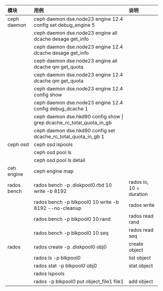 |模块|用例|说明|
|:-|:-|:-|
|ceph daemon |ceph daemon dse.node23 engine 12.4 config set debug_engine 5||
||ceph daemon dse.node23 engine all dcache desage get_info||
||ceph daemon dse.node23 engine 12.4 dcache desage get_info||
||ceph daemon dse.node23 engine all dcache qm get_quota||
||ceph daemon dse.node23 engine 12.4 dcache qm get_quota||
||ceph daemon dse.node23 engine 12.4 config show||
||ceph daemon dse.node23 engine 12.4 config debug_dcache 1||
||ceph daemon dse.hkd90 config show \| grep dcache_rc_total_quota_in_gb||
||ceph daemon dse.hkd90 config set dcache_rc_total_quota_in_gb 1||
|ceph osd|ceph osd lspools||
||ceph osd pool ls||
||ceph osd pool ls detail||
|ceh engine|ceph engine map||
|rados bench|rados bench -p .diskpool0.rbd 10 write -b 8192 |rados io, 10 = duration|
||rados bench -p blkpool0 10 write -b 8192 --no-cleanup |rados write|
||rados bench -p blkpool0 10 rand |rados read rand|
||rados bench -p blkpool0 10 seq |rados read seq|
|rados|rados create -p .diskpool0  obj0| create object|
||rados ls -p blkpool0 | list object|
||rados stat -p blkpool0 obj0| stat object|
||rados lspools||
||rados -p blkpool0 put object_file1 file1| add object|
